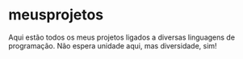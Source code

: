 # meusprojetos
Aqui estão todos os meus projetos ligados a diversas linguagens de programação. Não espera unidade aqui, mas diversidade, sim!
